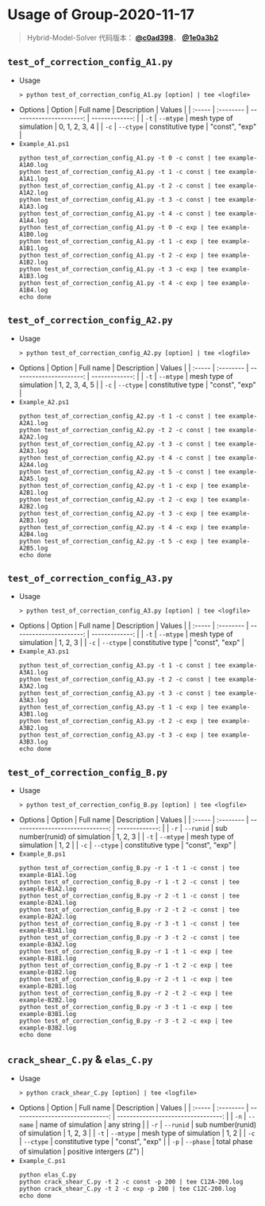 # Usage of Group-2020-11-17

> Hybrid-Model-Solver 代码版本：
> [**@c0ad398**](https://github.com/polossk/Hybrid-Model-Solver/commit/c0ad39875dc46d711f8038a793aff96a6133bd8f)，
> [**@1e0a3b2**](https://github.com/polossk/Hybrid-Model-Solver/commit/1e0a3b2ca42645f0b15f6a879c67585da665d33a)

## `test_of_correction_config_A1.py`

* Usage
   ```shell
   > python test_of_correction_config_A1.py [option] | tee <logfile>
   ```
* Options
   | Option | Full name |             Description |         Values |
   | :----- | :-------- | ----------------------: | -------------: |
   | `-t`   | `--mtype` | mesh type of simulation |  0, 1, 2, 3, 4 |
   | `-c`   | `--ctype` |       constitutive type | "const", "exp" |
* `Example_A1.ps1`
   ```shell
   python test_of_correction_config_A1.py -t 0 -c const | tee example-A1A0.log
   python test_of_correction_config_A1.py -t 1 -c const | tee example-A1A1.log
   python test_of_correction_config_A1.py -t 2 -c const | tee example-A1A2.log
   python test_of_correction_config_A1.py -t 3 -c const | tee example-A1A3.log
   python test_of_correction_config_A1.py -t 4 -c const | tee example-A1A4.log
   python test_of_correction_config_A1.py -t 0 -c exp | tee example-A1B0.log
   python test_of_correction_config_A1.py -t 1 -c exp | tee example-A1B1.log
   python test_of_correction_config_A1.py -t 2 -c exp | tee example-A1B2.log
   python test_of_correction_config_A1.py -t 3 -c exp | tee example-A1B3.log
   python test_of_correction_config_A1.py -t 4 -c exp | tee example-A1B4.log
   echo done
   ```

## `test_of_correction_config_A2.py`

* Usage
   ```shell
   > python test_of_correction_config_A2.py [option] | tee <logfile>
   ```
* Options
   | Option | Full name |             Description |         Values |
   | :----- | :-------- | ----------------------: | -------------: |
   | `-t`   | `--mtype` | mesh type of simulation |  1, 2, 3, 4, 5 |
   | `-c`   | `--ctype` |       constitutive type | "const", "exp" |
* `Example_A2.ps1`
   ```shell
   python test_of_correction_config_A2.py -t 1 -c const | tee example-A2A1.log
   python test_of_correction_config_A2.py -t 2 -c const | tee example-A2A2.log
   python test_of_correction_config_A2.py -t 3 -c const | tee example-A2A3.log
   python test_of_correction_config_A2.py -t 4 -c const | tee example-A2A4.log
   python test_of_correction_config_A2.py -t 5 -c const | tee example-A2A5.log
   python test_of_correction_config_A2.py -t 1 -c exp | tee example-A2B1.log
   python test_of_correction_config_A2.py -t 2 -c exp | tee example-A2B2.log
   python test_of_correction_config_A2.py -t 3 -c exp | tee example-A2B3.log
   python test_of_correction_config_A2.py -t 4 -c exp | tee example-A2B4.log
   python test_of_correction_config_A2.py -t 5 -c exp | tee example-A2B5.log
   echo done
   ```

## `test_of_correction_config_A3.py`

* Usage
   ```shell
   > python test_of_correction_config_A3.py [option] | tee <logfile>
   ```
* Options
   | Option | Full name |             Description |         Values |
   | :----- | :-------- | ----------------------: | -------------: |
   | `-t`   | `--mtype` | mesh type of simulation |        1, 2, 3 |
   | `-c`   | `--ctype` |       constitutive type | "const", "exp" |
* `Example_A3.ps1`
   ```shell
   python test_of_correction_config_A3.py -t 1 -c const | tee example-A3A1.log
   python test_of_correction_config_A3.py -t 2 -c const | tee example-A3A2.log
   python test_of_correction_config_A3.py -t 3 -c const | tee example-A3A3.log
   python test_of_correction_config_A3.py -t 1 -c exp | tee example-A3B1.log
   python test_of_correction_config_A3.py -t 2 -c exp | tee example-A3B2.log
   python test_of_correction_config_A3.py -t 3 -c exp | tee example-A3B3.log
   echo done
   ```
## `test_of_correction_config_B.py`

* Usage
   ```shell
   > python test_of_correction_config_B.py [option] | tee <logfile>
   ```
* Options
   | Option | Full name |                     Description |         Values |
   | :----- | :-------- | ------------------------------: | -------------: |
   | `-r`   | `--runid` | sub number(runid) of simulation |        1, 2, 3 |
   | `-t`   | `--mtype` |         mesh type of simulation |           1, 2 |
   | `-c`   | `--ctype` |               constitutive type | "const", "exp" |
* `Example_B.ps1`
   ```shell
   python test_of_correction_config_B.py -r 1 -t 1 -c const | tee example-B1A1.log
   python test_of_correction_config_B.py -r 1 -t 2 -c const | tee example-B1A2.log
   python test_of_correction_config_B.py -r 2 -t 1 -c const | tee example-B2A1.log
   python test_of_correction_config_B.py -r 2 -t 2 -c const | tee example-B2A2.log
   python test_of_correction_config_B.py -r 3 -t 1 -c const | tee example-B3A1.log
   python test_of_correction_config_B.py -r 3 -t 2 -c const | tee example-B3A2.log
   python test_of_correction_config_B.py -r 1 -t 1 -c exp | tee example-B1B1.log
   python test_of_correction_config_B.py -r 1 -t 2 -c exp | tee example-B1B2.log
   python test_of_correction_config_B.py -r 2 -t 1 -c exp | tee example-B2B1.log
   python test_of_correction_config_B.py -r 2 -t 2 -c exp | tee example-B2B2.log
   python test_of_correction_config_B.py -r 3 -t 1 -c exp | tee example-B3B1.log
   python test_of_correction_config_B.py -r 3 -t 2 -c exp | tee example-B3B2.log
   echo done
   ```

## `crack_shear_C.py` & `elas_C.py`

* Usage
   ```shell
   > python crack_shear_C.py [option] | tee <logfile>
   ```
* Options
   | Option | Full name |                     Description |                             Values |
   | :----- | :-------- | ------------------------------: | ---------------------------------: |
   | `-n`   | `--name`  |              name of simulation |                         any string |
   | `-r`   | `--runid` | sub number(runid) of simulation |                            1, 2, 3 |
   | `-t`   | `--mtype` |         mesh type of simulation |                               1, 2 |
   | `-c`   | `--ctype` |               constitutive type |                     "const", "exp" |
   | `-p`   | `--phase` |       total phase of simulation | positive intergers ($\mathbb Z^+$) |
* `Example_C.ps1`
   ```shell
   python elas_C.py
   python crack_shear_C.py -t 2 -c const -p 200 | tee C12A-200.log
   python crack_shear_C.py -t 2 -c exp -p 200 | tee C12C-200.log
   echo done
   ```
